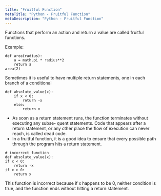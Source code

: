 ```yaml
---
title: "Fruitful Function"
metaTitle: "Python - Fruitful Function"
metaDescription: "Python - Fruitful Function"
---
```


Functions  that perform an action and return a value are called fruitful functions. 
 
Example:
```
def area(radius):
    a = math.pi * radius**2
    return a
area(2)
```

Sometimes it is useful to have multiple return statements, one in each branch of a conditional

```
def absolute_value(x):
    if x < 0:
        return -x
    else:
        return x
```

- As soon as a return statement runs, the function terminates without executing any subse-
quent statements. Code that appears after a return statement, or any other place the flow
of execution can never reach, is called dead code.
- In a fruitful function, it is a good idea to ensure that every possible path through the program hits a return statement.

```
# incorrect function
def absolute_value(x):
if x < 0:
    return -x
if x > 0:
    return x
```

This function is incorrect because if x happens to be 0, neither condition is true, and the
function ends without hitting a return statement.


